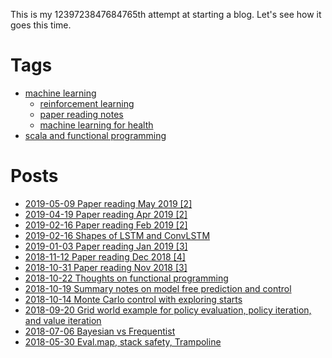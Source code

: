 This is my 1239723847684765th attempt at starting a blog. Let's see how it goes this time. 

# Tags

- [machine learning](https://github.com/xysun/blog/labels/machine%20learning)
  - [reinforcement learning](https://github.com/xysun/blog/labels/reinforcement%20learning)
  - [paper reading notes](https://github.com/xysun/blog/issues?q=is%3Aopen+is%3Aissue+label%3ARTFP)
  - [machine learning for health](https://github.com/xysun/blog/labels/machine%20learning%20for%20health)
- [scala and functional programming](https://github.com/xysun/blog/labels/scala%20and%20FP)

# Posts

- [2019-05-09 Paper reading May 2019 [2]](https://github.com/xysun/blog/issues/13)
- [2019-04-19 Paper reading Apr 2019 [2]](https://github.com/xysun/blog/issues/12)
- [2019-02-16 Paper reading Feb 2019 [2]](https://github.com/xysun/blog/issues/11)
- [2019-02-16 Shapes of LSTM and ConvLSTM](https://github.com/xysun/blog/issues/10)
- [2019-01-03 Paper reading Jan 2019 [3]](https://github.com/xysun/blog/issues/9)
- [2018-11-12 Paper reading Dec 2018 [4]](https://github.com/xysun/blog/issues/8)
- [2018-10-31 Paper reading Nov 2018 [3]](https://github.com/xysun/blog/issues/7)
- [2018-10-22 Thoughts on functional programming](https://github.com/xysun/blog/issues/6)
- [2018-10-19 Summary notes on model free prediction and control](https://github.com/xysun/blog/issues/5)
- [2018-10-14 Monte Carlo control with exploring starts](https://github.com/xysun/blog/issues/4)
- [2018-09-20 Grid world example for policy evaluation, policy iteration, and value iteration](https://github.com/xysun/blog/issues/3)
- [2018-07-06 Bayesian vs Frequentist](https://github.com/xysun/blog/issues/2)
- [2018-05-30 Eval.map, stack safety, Trampoline](https://github.com/xysun/blog/issues/1)
